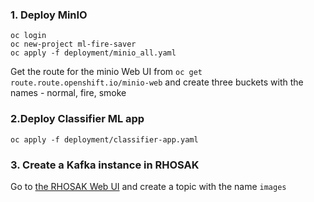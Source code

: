 ### 1. Deploy MinIO

```
oc login 
oc new-project ml-fire-saver
oc apply -f deployment/minio_all.yaml
```

Get the route for the minio Web UI from `oc get route.route.openshift.io/minio-web` and create three buckets with the names - normal, fire, smoke 

### 2.Deploy Classifier ML app

```
oc apply -f deployment/classifier-app.yaml 
```

### 3. Create a Kafka instance in RHOSAK

Go to [the RHOSAK Web UI](https://console.redhat.com/application-services/streams/kafkas) and create a topic with the name `images`
